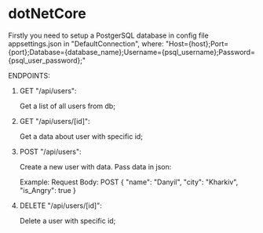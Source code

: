# dotNetCore

Firstly you need to setup a PostgerSQL database in config file appsettings.json in "DefaultConnection", where:
"Host={host};Port={port};Database={database_name};Username={psql_username};Password={psql_user_password};"

ENDPOINTS:
1.  GET "/api/users":
    
    Get a list of all users from db;
2.  GET "/api/users/[id]":
    
    Get a data about user with specific id;
3.  POST "/api/users":
    
    Create a new user with data. Pass data in json:
    
    Example: Request Body: 
    POST {
    "name": "Danyil",
    "city": "Kharkiv",
    "is_Angry": true
     }
4.  DELETE "/api/users/[id]":
    
    Delete a user with specific id;
